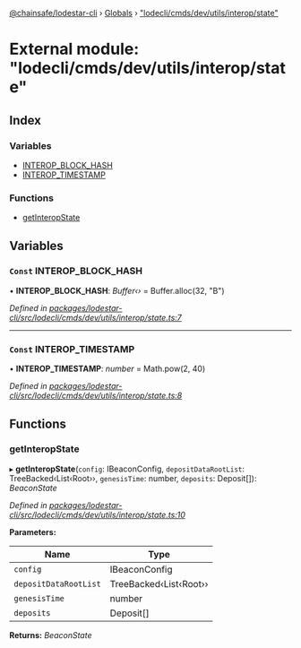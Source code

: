 [@chainsafe/lodestar-cli](../README.md) › [Globals](../globals.md) › ["lodecli/cmds/dev/utils/interop/state"](_lodecli_cmds_dev_utils_interop_state_.md)

# External module: "lodecli/cmds/dev/utils/interop/state"

## Index

### Variables

* [INTEROP_BLOCK_HASH](_lodecli_cmds_dev_utils_interop_state_.md#const-interop_block_hash)
* [INTEROP_TIMESTAMP](_lodecli_cmds_dev_utils_interop_state_.md#const-interop_timestamp)

### Functions

* [getInteropState](_lodecli_cmds_dev_utils_interop_state_.md#getinteropstate)

## Variables

### `Const` INTEROP_BLOCK_HASH

• **INTEROP_BLOCK_HASH**: *Buffer‹›* = Buffer.alloc(32, "B")

*Defined in [packages/lodestar-cli/src/lodecli/cmds/dev/utils/interop/state.ts:7](https://github.com/ChainSafe/lodestar/blob/53533586a/packages/lodestar-cli/src/lodecli/cmds/dev/utils/interop/state.ts#L7)*

___

### `Const` INTEROP_TIMESTAMP

• **INTEROP_TIMESTAMP**: *number* = Math.pow(2, 40)

*Defined in [packages/lodestar-cli/src/lodecli/cmds/dev/utils/interop/state.ts:8](https://github.com/ChainSafe/lodestar/blob/53533586a/packages/lodestar-cli/src/lodecli/cmds/dev/utils/interop/state.ts#L8)*

## Functions

###  getInteropState

▸ **getInteropState**(`config`: IBeaconConfig, `depositDataRootList`: TreeBacked‹List‹Root››, `genesisTime`: number, `deposits`: Deposit[]): *BeaconState*

*Defined in [packages/lodestar-cli/src/lodecli/cmds/dev/utils/interop/state.ts:10](https://github.com/ChainSafe/lodestar/blob/53533586a/packages/lodestar-cli/src/lodecli/cmds/dev/utils/interop/state.ts#L10)*

**Parameters:**

Name | Type |
------ | ------ |
`config` | IBeaconConfig |
`depositDataRootList` | TreeBacked‹List‹Root›› |
`genesisTime` | number |
`deposits` | Deposit[] |

**Returns:** *BeaconState*
